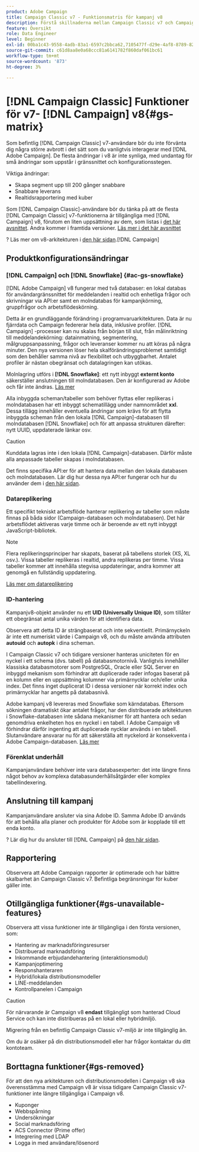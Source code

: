```yaml
---
product: Adobe Campaign
title: Campaign Classic v7 - Funktionsmatris för kampanj v8
description: Förstå skillnaderna mellan Campaign Classic v7 och Campaign v8
feature: Översikt
role: Data Engineer
level: Beginner
exl-id: 00ba1c43-9558-4adb-83a1-6597c2bbca62,7105477f-d29e-4af8-8789-82b4459761b0
source-git-commit: c61d8aa8e0a68ccc81a6141782f860daf061bc61
workflow-type: tm+mt
source-wordcount: '873'
ht-degree: 3%

---
```


# [!DNL Campaign Classic] Funktioner för v7- [!DNL Campaign] v8{#gs-matrix}

Som befintlig [!DNL Campaign Classic] v7-användare bör du inte förvänta dig några större avbrott i det sätt som du vanligtvis interagerar med [!DNL Adobe Campaign]. De flesta ändringar i v8 är inte synliga, med undantag för små ändringar som uppstår i gränssnittet och konfigurationsstegen.

Viktiga ändringar:

* Skapa segment upp till 200 gånger snabbare
* Snabbare leverans
* Realtidsrapportering med kuber

Som [!DNL Campaign Classic]-användare bör du tänka på att de flesta [!DNL Campaign Classic] v7-funktionerna är tillgängliga med [!DNL Campaign] v8, förutom en liten uppsättning av dem, som listas i [det här avsnittet](#gs-removed). Andra kommer i framtida versioner. [Läs mer i det här avsnittet](#gs-unavailable-features)

? Läs mer om v8-arkitekturen i [den här sidan](../dev/architecture.md).[!DNL Campaign]

## Produktkonfigurationsändringar

### [!DNL Campaign] och  [!DNL Snowflake] {#ac-gs-snowflake}

[!DNL Adobe Campaign] v8 fungerar med två databaser: en lokal databas för användargränssnittet för meddelanden i realtid och enhetliga frågor och skrivningar via API:er samt en molndatabas för kampanjkörning, gruppfrågor och arbetsflödeskörning.

Detta är en grundläggande förändring i programvaruarkitekturen. Data är nu fjärrdata och Campaign federerar hela data, inklusive profiler. [!DNL Campaign] -processer kan nu skalas från början till slut, från målinriktning till meddelandekörning: datainmatning, segmentering, målgruppsanpassning, frågor och leveranser kommer nu att köras på några minuter. Den nya versionen löser hela skalförändringsproblemet samtidigt som den behåller samma nivå av flexibilitet och utbyggbarhet. Antalet profiler är nästan obegränsat och datalagringen kan utökas.

Molnlagring utförs i **[!DNL Snowflake]**: ett nytt inbyggt **externt konto** säkerställer anslutningen till molndatabasen. Den är konfigurerad av Adobe och får inte ändras. [Läs mer](../config/external-accounts.md)

Alla inbyggda scheman/tabeller som behöver flyttas eller replikeras i molndatabasen har ett inbyggt schematillägg under namnområdet **xxl**. Dessa tillägg innehåller eventuella ändringar som krävs för att flytta inbyggda scheman från den lokala [!DNL Campaign]-databasen till molndatabasen [!DNL Snowflake] och för att anpassa strukturen därefter: nytt UUID, uppdaterade länkar osv.

>[!CAUTION]
>
> Kunddata lagras inte i den lokala [!DNL Campaign]-databasen. Därför måste alla anpassade tabeller skapas i molndatabasen.


Det finns specifika API:er för att hantera data mellan den lokala databasen och molndatabasen. Lär dig hur dessa nya API:er fungerar och hur du använder dem i [den här sidan](../dev/new-apis.md).

### Datareplikering

Ett specifikt tekniskt arbetsflöde hanterar replikering av tabeller som måste finnas på båda sidor (Campaign-databasen och molndatabasen). Det här arbetsflödet aktiveras varje timme och är beroende av ett nytt inbyggt JavaScript-bibliotek.

>[!NOTE]
>
> Flera replikeringsprinciper har skapats, baserat på tabellens storlek (XS, XL osv.).
> Vissa tabeller replikeras i realtid, andra replikeras per timme. Vissa tabeller kommer att innehålla stegvisa uppdateringar, andra kommer att genomgå en fullständig uppdatering.


[Läs mer om datareplikering](../config/replication.md)

### ID-hantering

Kampanjv8-objekt använder nu ett **UID (Universally Unique ID)**, som tillåter ett obegränsat antal unika värden för att identifiera data.

Observera att detta ID är strängbaserat och inte sekventiellt. Primärnyckeln är inte ett numeriskt värde i Campaign v8, och du måste använda attributen **autouid** och **autopk** i dina scheman.

I Campaign Classic v7 och tidigare versioner hanteras uniciteten för en nyckel i ett schema (dvs. tabell) på databasmotornivå. Vanligtvis innehåller klassiska databasmotorer som PostgreSQL, Oracle eller SQL Server en inbyggd mekanism som förhindrar att duplicerade rader infogas baserat på en kolumn eller en uppsättning kolumner via primärnycklar och/eller unika index. Det finns inget duplicerat ID i dessa versioner när korrekt index och primärnycklar har angetts på databasnivå.

Adobe kampanj v8 levereras med Snowflake som kärndatabas. Eftersom sökningen dramatiskt ökar antalet frågor, har den distribuerade arkitekturen i Snowflake-databasen inte sådana mekanismer för att hantera och sedan genomdriva enkelheten hos en nyckel i en tabell. I Adobe Campaign v8 förhindrar därför ingenting att duplicerade nycklar används i en tabell. Slutanvändare ansvarar nu för att säkerställa att nyckelord är konsekventa i Adobe Campaign-databasen. [Läs mer](../dev/keys.md)

### Förenklat underhåll

Kampanjanvändare behöver inte vara databasexperter: det inte längre finns något behov av komplexa databasunderhållsåtgärder eller komplex tabellindexering.

## Anslutning till kampanj

Kampanjanvändare ansluter via sina Adobe ID. Samma Adobe ID används för att behålla alla planer och produkter för Adobe som är kopplade till ett enda konto.

? Lär dig hur du ansluter till [!DNL Campaign] på [den här sidan](connect.md).

## Rapportering

Observera att Adobe Campaign rapporter är optimerade och har bättre skalbarhet än Campaign Classic v7. Befintliga begränsningar för kuber gäller inte.

## Otillgängliga funktioner{#gs-unavailable-features}

Observera att vissa funktioner inte är tillgängliga i den första versionen, som:

* Hantering av marknadsföringsresurser
* Distribuerad marknadsföring
* Inkommande erbjudandehantering (interaktionsmodul)
* Kampanjoptimering
* Responshanteraren
* Hybrid/lokala distributionsmodeller
* LINE-meddelanden
* Kontrollpanelen i Campaign

>[!CAUTION]
>
>För närvarande är Campaign v8 **endast** tillgängligt som hanterad Cloud Service och kan inte distribueras på en lokal eller hybridmiljö.
>
>Migrering från en befintlig Campaign Classic v7-miljö är inte tillgänglig än.
>
>Om du är osäker på din distributionsmodell eller har frågor kontaktar du ditt kontoteam.

## Borttagna funktioner{#gs-removed}

För att den nya arkitekturen och distributionsmodellen i Campaign v8 ska överensstämma med Campaign v8 är vissa tidigare Campaign Classic v7-funktioner inte längre tillgängliga i Campaign v8.

* Kuponger
* Webbspårning
* Undersökningar
* Social marknadsföring
* ACS Connector (Prime offer)
* Integrering med LDAP
* Logga in med användare/lösenord
